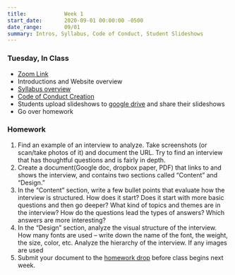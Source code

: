 ```yaml
---
title:            Week 1
start_date:       2020-09-01 00:00:00 -0500
date_range:       09/01
summary: Intros, Syllabus, Code of Conduct, Student Slideshows
---
```


### Tuesday, In Class

- [Zoom Link](https://NewSchool.zoom.us/my/nikafisher)
- Introductions and Website overview
- [Syllabus overview](/syllabus)
- [Code of Conduct Creation](https://paper.dropbox.com/doc/F20-Core-Interaction-1-Code-of-Conduct--A6xleeNlU4eEYcSBfVd8K~0YAQ-60w16iII6a9Z7LD5YEU1C)
- Students upload slideshows to [google drive](https://drive.google.com/drive/folders/1kmLG4L98WP66aRHY0KIzz_0D3q5HEJKc?usp=sharing) and share their slideshows
- Go over homework

### Homework
1. Find an example of an interview to analyze. Take screenshots (or scan/take photos of it) and document the URL. Try to find an interview that has thoughtful questions and is fairly in depth.
2. Create a document(Google doc, dropbox paper, PDF) that links to and shows the interview, and contains two sections called “Content” and “Design.”
3. In the “Content” section, write a few bullet points that evaluate how the interview is structured. How does it start? Does it start with more basic questions and then go deeper? What kind of topics and themes are in the interview? How do the questions lead the types of answers? Which answers are more interesting?
4. In the “Design” section, analyze the visual structure of the interview. How many fonts are used – write down the name of the font, the weight, the size, color, etc. Analyze the hierarchy of the interview. If any images are used
5. Submit your document to the [homework drop](https://drive.google.com/drive/folders/1kmLG4L98WP66aRHY0KIzz_0D3q5HEJKc?usp=sharing) before class begins next week.
